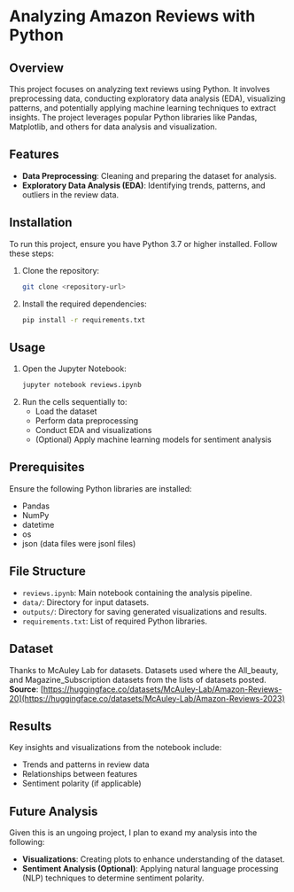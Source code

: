 # Analyzing Amazon Reviews with Python

## Overview
This project focuses on analyzing text reviews using Python. It involves preprocessing data, conducting exploratory data analysis (EDA), visualizing patterns, and potentially applying machine learning techniques to extract insights. The project leverages popular Python libraries like Pandas, Matplotlib, and others for data analysis and visualization.

## Features
- **Data Preprocessing**: Cleaning and preparing the dataset for analysis.
- **Exploratory Data Analysis (EDA)**: Identifying trends, patterns, and outliers in the review data.

## Installation
To run this project, ensure you have Python 3.7 or higher installed. Follow these steps:

1. Clone the repository:
   ```bash
   git clone <repository-url>
   ```
2. Install the required dependencies:
   ```bash
   pip install -r requirements.txt
   ```

## Usage
1. Open the Jupyter Notebook:
   ```bash
   jupyter notebook reviews.ipynb
   ```
2. Run the cells sequentially to:
   - Load the dataset
   - Perform data preprocessing
   - Conduct EDA and visualizations
   - (Optional) Apply machine learning models for sentiment analysis

## Prerequisites
Ensure the following Python libraries are installed:
- Pandas
- NumPy
- datetime
- os
- json (data files were jsonl files)

## File Structure
- `reviews.ipynb`: Main notebook containing the analysis pipeline.
- `data/`: Directory for input datasets.
- `outputs/`: Directory for saving generated visualizations and results.
- `requirements.txt`: List of required Python libraries.

## Dataset
Thanks to McAuley Lab for datasets. Datasets used where the All_beauty, and Magazine_Subscription datasets from the lists of datasets posted.
**Source**: [https://huggingface.co/datasets/McAuley-Lab/Amazon-Reviews-20](https://huggingface.co/datasets/McAuley-Lab/Amazon-Reviews-2023)


## Results
Key insights and visualizations from the notebook include:
- Trends and patterns in review data
- Relationships between features
- Sentiment polarity (if applicable)

## Future Analysis
Given this is an ungoing project, I plan to exand my analysis into the following: 
- **Visualizations**: Creating plots to enhance understanding of the dataset.
- **Sentiment Analysis (Optional)**: Applying natural language processing (NLP) techniques to determine sentiment polarity.





